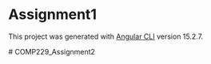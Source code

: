 # Assignment1

This project was generated with [Angular CLI](https://github.com/angular/angular-cli) version 15.2.7.

#   C O M P 2 2 9 _ A s s i g n m e n t 2  
 